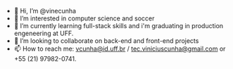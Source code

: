 - 👋 Hi, I’m @vinecunha
- 👀 I’m interested in computer science and soccer
- 🌱 I’m currently learning full-stack skills and i'm graduating in production engeneering at UFF.
- 💞️ I’m looking to collaborate on back-end and front-end projects
- 📫 How to reach me: vcunha@id.uff.br / tec.viniciuscunha@gmail.com or +55 (21) 97982-0741.
